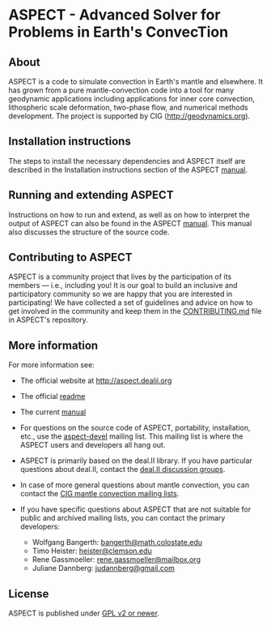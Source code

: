 ASPECT - Advanced Solver for Problems in Earth's ConvecTion
===========================================================


About
-----

ASPECT is a code to simulate convection in Earth's mantle and elsewhere.
It has grown from a pure mantle-convection code into a tool for many
geodynamic applications including applications for inner core convection,
lithospheric scale deformation, two-phase flow, and numerical methods development.
The project is supported by CIG (http://geodynamics.org).



Installation instructions
-------------------------

The steps to install the necessary dependencies and ASPECT itself are described in the Installation instructions section of the ASPECT [manual](http://www.math.clemson.edu/~heister/manual.pdf).



Running and extending ASPECT
----------------------------

Instructions on how to run and extend, as well as on how to interpret the output of ASPECT can also be found in the ASPECT [manual](http://www.math.clemson.edu/~heister/manual.pdf). This manual also discusses the structure of the source code. 



Contributing to ASPECT
----------------------

ASPECT is a community project that lives by the participation of its
members — i.e., including you! It is our goal to build an inclusive
and participatory community so we are happy that you are interested in
participating! We have collected a set of guidelines and advice on how
to get involved in the community and keep them in the 
[CONTRIBUTING.md](CONTRIBUTING.md)
file in ASPECT's repository.



More information
----------------

For more information see:
 - The official website at http://aspect.dealii.org
 - The official [readme](http://aspect.dealii.org/ReadMe.html)
 - The current [manual](http://www.math.clemson.edu/~heister/manual.pdf)
 - For questions on the source code of ASPECT, portability, installation, etc., use the [aspect-devel](http://lists.geodynamics.org/cgi-bin/mailman/listinfo/aspect-devel) mailing list. This mailing list is where the ASPECT users and developers all hang out.
 - ASPECT is primarily based on the deal.II library. If you have particular questions about deal.II, contact the [deal.II discussion groups](https://www.dealii.org/mail.html).
 - In case of more general questions about mantle convection, you can contact the [CIG mantle convection mailing lists](http://lists.geodynamics.org/cgi-bin/mailman/listinfo/cig-MC).
 - If you have specific questions about ASPECT that are not suitable for public and archived mailing lists, you can contact the primary developers:

    - Wolfgang Bangerth: bangerth@math.colostate.edu
    - Timo Heister: heister@clemson.edu
    - Rene Gassmoeller: rene.gassmoeller@mailbox.org
    - Juliane Dannberg: judannberg@gmail.com



License
-------

ASPECT is published under [GPL v2 or newer](LICENSE).


